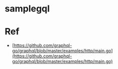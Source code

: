 # samplegql

# Ref

- [https://github.com/graphql-go/graphql/blob/master/examples/http/main.go](https://github.com/graphql-go/graphql/blob/master/examples/http/main.go)
